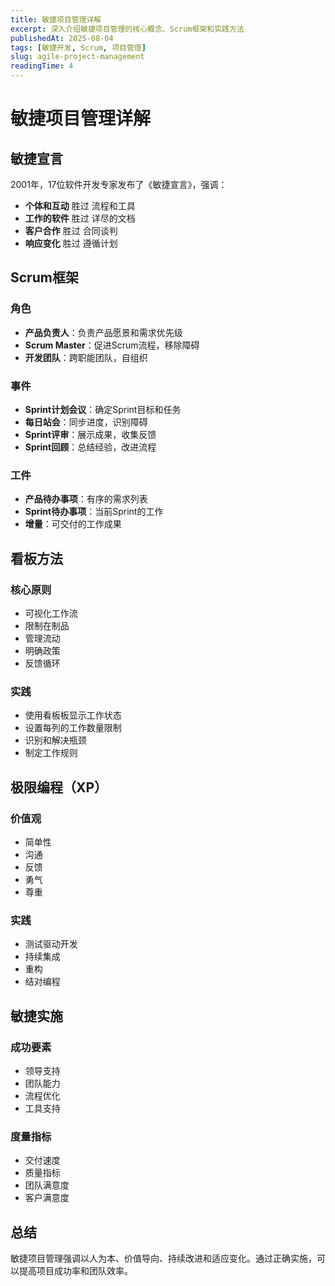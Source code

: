 ```yaml
---
title: 敏捷项目管理详解
excerpt: 深入介绍敏捷项目管理的核心概念、Scrum框架和实践方法
publishedAt: 2025-08-04
tags: [敏捷开发, Scrum, 项目管理]
slug: agile-project-management
readingTime: 4
---
```


# 敏捷项目管理详解

## 敏捷宣言

2001年，17位软件开发专家发布了《敏捷宣言》，强调：

- **个体和互动** 胜过 流程和工具
- **工作的软件** 胜过 详尽的文档
- **客户合作** 胜过 合同谈判
- **响应变化** 胜过 遵循计划

## Scrum框架

### 角色
- **产品负责人**：负责产品愿景和需求优先级
- **Scrum Master**：促进Scrum流程，移除障碍
- **开发团队**：跨职能团队，自组织

### 事件
- **Sprint计划会议**：确定Sprint目标和任务
- **每日站会**：同步进度，识别障碍
- **Sprint评审**：展示成果，收集反馈
- **Sprint回顾**：总结经验，改进流程

### 工件
- **产品待办事项**：有序的需求列表
- **Sprint待办事项**：当前Sprint的工作
- **增量**：可交付的工作成果

## 看板方法

### 核心原则
- 可视化工作流
- 限制在制品
- 管理流动
- 明确政策
- 反馈循环

### 实践
- 使用看板板显示工作状态
- 设置每列的工作数量限制
- 识别和解决瓶颈
- 制定工作规则

## 极限编程（XP）

### 价值观
- 简单性
- 沟通
- 反馈
- 勇气
- 尊重

### 实践
- 测试驱动开发
- 持续集成
- 重构
- 结对编程

## 敏捷实施

### 成功要素
- 领导支持
- 团队能力
- 流程优化
- 工具支持

### 度量指标
- 交付速度
- 质量指标
- 团队满意度
- 客户满意度

## 总结

敏捷项目管理强调以人为本、价值导向、持续改进和适应变化。通过正确实施，可以提高项目成功率和团队效率。